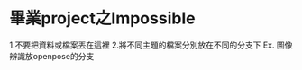 # 畢業project之Impossible </b>
1.不要把資料或檔案丟在這裡 </b>
2.將不同主題的檔案分別放在不同的分支下 </b> 
  Ex. 圖像辨識放openpose的分支 </b>
